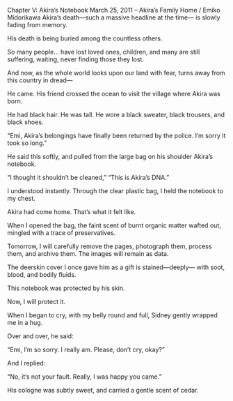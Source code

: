 Chapter V: Akira’s Notebook
March 25, 2011 – Akira’s Family Home / Emiko Midorikawa
Akira’s death—such a massive headline at the time—
is slowly fading from memory.

His death is being buried
among the countless others.

So many people…
have lost loved ones, children,
and many are still suffering, waiting,
never finding those they lost.

And now, as the whole world
looks upon our land with fear,
turns away from this country in dread—

He came.
His friend crossed the ocean to visit the village where Akira was born.

He had black hair. He was tall.
He wore a black sweater, black trousers, and black shoes.

“Emi, Akira’s belongings have finally been returned by the police. I’m sorry it took so long.”

He said this softly,
and pulled from the large bag on his shoulder
Akira’s notebook.

“I thought it shouldn’t be cleaned,”
“This is Akira’s DNA.”

I understood instantly.
Through the clear plastic bag, I held the notebook to my chest.

Akira had come home.
That’s what it felt like.

When I opened the bag,
the faint scent of burnt organic matter wafted out,
mingled with a trace of preservatives.

Tomorrow, I will carefully remove the pages,
photograph them, process them, and archive them.
The images will remain as data.

The deerskin cover I once gave him as a gift
is stained—deeply—
with soot, blood, and bodily fluids.

This notebook was protected by his skin.

Now, I will protect it.

When I began to cry,
with my belly round and full,
Sidney gently wrapped me in a hug.

Over and over, he said:

“Emi, I’m so sorry. I really am. Please, don’t cry, okay?”

And I replied:

“No, it’s not your fault. Really, I was happy you came.”

His cologne was subtly sweet,
and carried a gentle scent of cedar.
